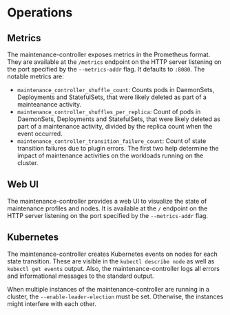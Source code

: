 # Operations

## Metrics
The maintenance-controller exposes metrics in the Prometheus format.
They are available at the `/metrics` endpoint on the HTTP server listening on the port specified by the `--metrics-addr` flag.
It defaults to `:8080`.
The notable metrics are:
- `maintenance_controller_shuffle_count`: Counts pods in DaemonSets, Deployments and StatefulSets, that were likely deleted as part of a mainteanance activity.
- `maintenance_controller_shuffles_per_replica`: Count of pods in DaemonSets, Deployments and StatefulSets, that were likely deleted as part of a maintenance activity, divided by the replica count when the event occurred.
- `maintenance_controller_transition_failure_count`: Count of state transition failures due to plugin errors.
The first two help determine the impact of maintenance activities on the workloads running on the cluster.

## Web UI
The maintenance-controller provides a web UI to visualize the state of maintenance profiles and nodes.
It is available at the `/` endpoint on the HTTP server listening on the port specified by the `--metrics-addr` flag.

## Kubernetes
The maintenance-controller creates Kubernetes events on nodes for each state transition.
These are visible in the `kubectl describe node` as well as `kubectl get events` output.
Also, the maintenance-controller logs all errors and informational messages to the standard output.

When multiple instances of the maintenance-controller are running in a cluster, the `--enable-leader-election` must be set.
Otherwise, the instances might interfere with each other.

